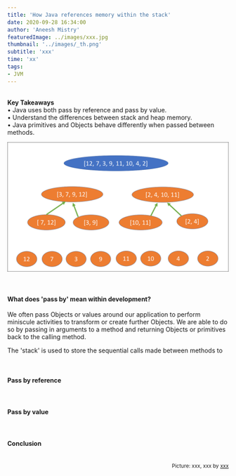 ```yaml
---
title: 'How Java references memory within the stack'
date: 2020-09-28 16:34:00
author: 'Aneesh Mistry'
featuredImage: ../images/xxx.jpg
thumbnail: '../images/_th.png'
subtitle: 'xxx'
time: 'xx'
tags:
- JVM
---
```

<br>
<strong>Key Takeaways</strong><br>
&#8226; Java uses both pass by reference and pass by value.<br>
&#8226; Understand the differences between stack and heap memory.<br>
&#8226; Java primitives and Objects behave differently when passed between methods.<br>

![Merge sort step 2](../../src/images/011MergeSort2.png)


<br>
<h4>What does 'pass by' mean within development?</h4>
<p>
We often pass Objects or values around our application to perform miniscule activities to transform or create further Objects. We are able to do so by passing in arguments to a method and returning Objects or primitives back to the calling method.
</p>
<p>
The 'stack' is used to store the sequential calls made between methods to 
</p>
<br>
<h4>Pass by reference</h4>
<p>


</p>

<br>
<h4>Pass by value</h4>
<p>


</p>
<br>
<h4>Conclusion</h4>
<p>


</p>

<br>
<small style="float: right;" >Picture: xxx, xxx by <a target="_blank" href="http">xxx</small></a><br>